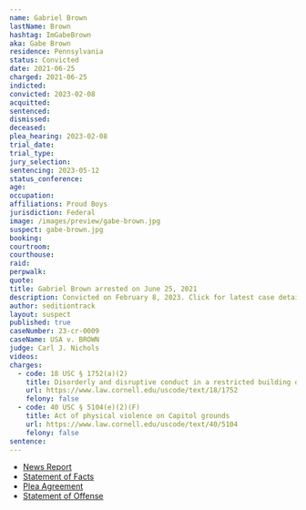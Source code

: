 ```yaml
---
name: Gabriel Brown
lastName: Brown
hashtag: ImGabeBrown
aka: Gabe Brown
residence: Pennsylvania
status: Convicted
date: 2021-06-25
charged: 2021-06-25
indicted:
convicted: 2023-02-08
acquitted:
sentenced:
dismissed:
deceased:
plea_hearing: 2023-02-08
trial_date:
trial_type:
jury_selection:
sentencing: 2023-05-12
status_conference:
age:
occupation:
affiliations: Proud Boys
jurisdiction: Federal
image: /images/preview/gabe-brown.jpg
suspect: gabe-brown.jpg
booking:
courtroom:
courthouse:
raid:
perpwalk:
quote:
title: Gabriel Brown arrested on June 25, 2021
description: Convicted on February 8, 2023. Click for latest case details.
author: seditiontrack
layout: suspect
published: true
caseNumber: 23-cr-0009
caseName: USA v. BROWN
judge: Carl J. Nichols
videos:
charges:
  - code: 18 USC § 1752(a)(2)
    title: Disorderly and disruptive conduct in a restricted building or grounds
    url: https://www.law.cornell.edu/uscode/text/18/1752
    felony: false
  - code: 40 USC § 5104(e)(2)(F)
    title: Act of physical violence on Capitol grounds
    url: https://www.law.cornell.edu/uscode/text/40/5104
    felony: false
sentence:
---
```


- [News Report](https://www.wusa9.com/article/news/national/capitol-riots/youtuber-zvonimir-jurlina-charged-in-capitol-riot-says-donald-trump-should-pay-his-legal-fees-this-all-happened-because-of-you-gabriel-brown/65-f3712eae-0bba-4274-96d0-c3672437a7eb)
- [Statement of Facts](https://www.justice.gov/usao-dc/case-multi-defendant/file/1407951/download)
- [Plea Agreement](https://storage.courtlistener.com/recap/gov.uscourts.dcd.250787/gov.uscourts.dcd.250787.31.0.pdf)
- [Statement of Offense](https://storage.courtlistener.com/recap/gov.uscourts.dcd.250787/gov.uscourts.dcd.250787.32.0.pdf)
